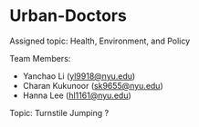 # Urban-Doctors

Assigned topic: Health, Environment, and Policy

Team Members:
* Yanchao	Li	(yl9918@nyu.edu)
* Charan	Kukunoor	(sk9655@nyu.edu)
* Hanna	Lee	(hl1161@nyu.edu)

Topic: Turnstile Jumping ?
